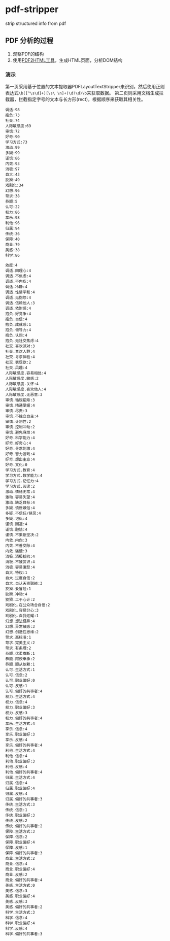 # pdf-stripper
strip structured info from pdf

## PDF 分析的过程
1. 观察PDF的结构
2. 使用[PDF2HTML工具](http://cssbox.sourceforge.net/pdf2dom/download.php)，生成HTML页面，分析DOM结构

### 演示
第一页采用基于位置的文本提取器PDFLayoutTextStripper来识别，然后使用正则表达式`\b([^\s\d]+)[\s\
\n]+(\d?\d)\b`来获取数据。
第二页则采用文档生成拦截器，拦截指定字号的文本与长方形(rect)，根据顺序来获取其相关性。
```
调适:98
抱负:73
社交:74
人际敏感度:69
审慎:72
好奇:90
学习方式:73
激动:99
多疑:99
谨慎:86
内敛:93
消极:97
自大:43
狡猾:49
戏剧化:34
幻想:96
苛求:38
恭顺:5
认可:22
权力:86
享乐:98
利他:96
归属:94
传统:36
保障:40
商业:79
美感:38
科学:86

效度:4
调适.同理心:4
调适.不焦虑:4
调适.不内疚:4
调适.冷静:4
调适.性情平和:4
调适.无抱怨:4
调适.信赖他人:3
调适.依附感:4
抱负.好竞争:4
抱负.自信:4
抱负.成就感:1
抱负.领导力:4
抱负.认同:4
抱负.无社交焦虑:4
社交.喜欢派对:3
社交.喜欢人群:4
社交.寻求体验:4
社交.表现欲:2
社交.风趣:4
人际敏感度.容易相处:4
人际敏感度.敏感:2
人际敏感度.关怀:4
人际敏感度.喜欢他人:4
人际敏感度.无恶意:3
审慎.循规蹈矩:3
审慎.精通掌握:4
审慎.尽责:3
审慎.不独立自主:4
审慎.计划性:2
审慎.控制冲动:2
审慎.避免麻烦:4
好奇.科学能力:4
好奇.好奇心:4
好奇.寻求刺激:4
好奇.智力游戏:4
好奇.想出主意:4
好奇.文化:0
学习方式.教育:4
学习方式.数学能力:4
学习方式.记忆力:4
学习方式.阅读:2
激动.情绪无常:4
激动.容易失望:4
激动.缺乏目标:4
多疑.愤世嫉俗:4
多疑.不信任/猜忌:4
多疑.记仇:4
谨慎.回避:4
谨慎.胆怯:4
谨慎.不果断坚决:2
内敛.内向:3
内敛.不善交际:4
内敛.强硬:3
消极.消极抵抗:4
消极.不被赏识:4
消极.容易激怒:4
自大.特权:1
自大.过度自信:2
自大.自认天资聪颖:3
狡猾.爱冒险:1
狡猾.冲动:4
狡猾.工于心计:2
戏剧化.在公众场合自信:2
戏剧化.容易分心:3
戏剧化.自我炫耀:1
幻想.想法怪异:4
幻想.异常敏感:3
幻想.创造性思维:2
苛求.高标准:1
苛求.完美主义:2
苛求.有条理:2
恭顺.优柔寡断:1
恭顺.阿谀奉承:2
恭顺.顺从依赖:1
认可.生活方式:1
认可.信念:2
认可.职业偏好:0
认可.反感:1
认可.偏好的共事者:4
权力.生活方式:4
权力.信念:4
权力.职业偏好:3
权力.反感:3
权力.偏好的共事者:4
享乐.生活方式:4
享乐.信念:4
享乐.职业偏好:3
享乐.反感:4
享乐.偏好的共事者:4
利他.生活方式:4
利他.信念:4
利他.职业偏好:3
利他.反感:4
利他.偏好的共事者:4
归属.生活方式:4
归属.信念:4
归属.职业偏好:4
归属.反感:4
归属.偏好的共事者:3
传统.生活方式:3
传统.信念:1
传统.职业偏好:3
传统.反感:2
传统.偏好的共事者:2
保障.生活方式:3
保障.信念:2
保障.职业偏好:4
保障.反感:1
保障.偏好的共事者:3
商业.生活方式:2
商业.信念:4
商业.职业偏好:4
商业.反感:2
商业.偏好的共事者:4
美感.生活方式:0
美感.信念:3
美感.职业偏好:4
美感.反感:3
美感.偏好的共事者:2
科学.生活方式:3
科学.信念:4
科学.职业偏好:4
科学.反感:4
科学.偏好的共事者:3
```
